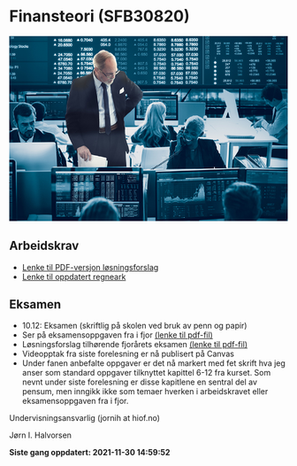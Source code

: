 Finansteori (SFB30820)
================

<!-- README.md is generated from README.Rmd. Please edit that file -->

![](man/figures/01_finans.jpg)

## Arbeidskrav

-   [Lenke til PDF-versjon
    løsningsforslag](https://github.com/joernih/SFB30820Finansteori/blob/main/inst/arbeidskrav/arbeidskrav2021_v_1.1_losning.pdf)
-   [Lenke til oppdatert
    regneark](https://docs.google.com/spreadsheets/d/1RBtpzzrAY5OIzlgBSLfzGvJeHmMJxMC_cEl3rOXV4m8/edit?usp=sharing)

## Eksamen

-   10.12: Eksamen (skriftlig på skolen ved bruk av penn og papir)
-   Ser på eksamensoppgaven fra i fjor [(lenke til
    pdf-fil)](https://github.com/joernih/sfb30820finansteori/blob/main/inst/eksamensoppgaver/sfb30820-finansteori-24.11.2020.pdf)
-   Løsningsforslag tilhørende fjorårets eksamen [(lenke til
    pdf-fil)](https://github.com/joernih/SFB30820Finansteori/blob/main/inst/eksamensoppgaver/sfb30820-finansteori-24.11.2020_losningsforslag_JIH.pdf)
-   Videopptak fra siste forelesning er nå publisert på Canvas
-   Under fanen anbefalte oppgaver er det nå markert med fet skrift hva
    jeg anser som standard oppgaver tilknyttet kapittel 6-12 fra kurset.
    Som nevnt under siste forelesning er disse kapitlene en sentral del
    av pensum, men inngikk ikke som temaer hverken i arbeidskravet eller
    eksamensoppgaven fra i fjor.

Undervisningsansvarlig (jornih at hiof.no)

Jørn I. Halvorsen

**Siste gang oppdatert: 2021-11-30 14:59:52**
